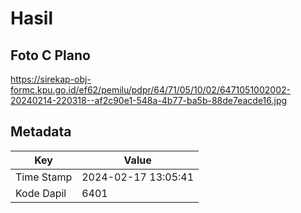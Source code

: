 # Hasil

## Foto C Plano

https://sirekap-obj-formc.kpu.go.id/ef62/pemilu/pdpr/64/71/05/10/02/6471051002002-20240214-220318--af2c90e1-548a-4b77-ba5b-88de7eacde16.jpg


## Metadata

| Key        | Value               |
| ---------- | ------------------- |
| Time Stamp | 2024-02-17 13:05:41 |
| Kode Dapil | 6401                |




